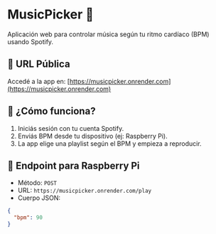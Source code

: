 # MusicPicker 🎵

Aplicación web para controlar música según tu ritmo cardíaco (BPM) usando Spotify.

## 🔗 URL Pública

Accedé a la app en: [https://musicpicker.onrender.com](https://musicpicker.onrender.com)

## 🧠 ¿Cómo funciona?

1. Iniciás sesión con tu cuenta Spotify.
2. Enviás BPM desde tu dispositivo (ej: Raspberry Pi).
3. La app elige una playlist según el BPM y empieza a reproducir.

## 📡 Endpoint para Raspberry Pi

- Método: `POST`
- URL: `https://musicpicker.onrender.com/play`
- Cuerpo JSON:
```json
{
  "bpm": 90
}